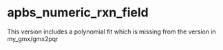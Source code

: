 # apbs_numeric_rxn_field
This version includes a polynomial fit which is missing from the version in my_gmx/gmx2pqr
